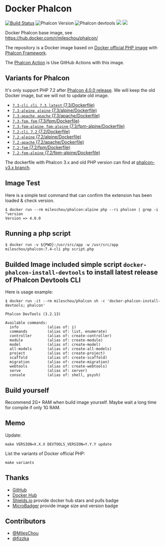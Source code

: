 # Docker Phalcon

[![Build Status](https://travis-ci.com/MilesChou/docker-phalcon.svg?branch=master)](https://travis-ci.com/MilesChou/docker-phalcon)
![Phalcon Version](https://img.shields.io/badge/Phalcon-4.0.0-blue.svg)
![Phalcon devtools](https://img.shields.io/badge/phalcon--devtools-4.0.0-blue.svg)
[![](https://img.shields.io/docker/stars/mileschou/phalcon.svg)](https://hub.docker.com/r/mileschou/phalcon/)
[![](https://img.shields.io/docker/pulls/mileschou/phalcon.svg)](https://hub.docker.com/r/mileschou/phalcon/)

Docker Phalcon base image, see https://hub.docker.com/r/mileschou/phalcon/

The repository is a Docker image based on [Docker official PHP image](https://hub.docker.com/_/php/) with [Phalcon Framework](https://phalcon.io/).

The [Phalcon Action](https://github.com/marketplace/actions/phalcon-action) is Use GitHub Actions with this image.

## Variants for Phalcon

It's only support PHP 7.2 after [Phalcon 4.0.0 release](https://blog.phalcon.io/post/phalcon-4-0-0-released). We will keep the old  Docker image, but we will not to update old image.

* [`7.3-cli`, `cli`, `7.3`, `latest` (7.3/Dockerfile)](https://github.com/MilesChou/docker-phalcon/blob/master/7.3/Dockerfile)
* [`7.3-alpine`, `alpine` (7.3/alpine/Dockerfile)](https://github.com/MilesChou/docker-phalcon/blob/master/7.3/alpine/Dockerfile)
* [`7.3-apache`, `apache` (7.3/apache/Dockerfile)](https://github.com/MilesChou/docker-phalcon/blob/master/7.3/apache/Dockerfile)
* [`7.3-fpm`, `fpm` (7.3/fpm/Dockerfile)](https://github.com/MilesChou/docker-phalcon/blob/master/7.3/fpm/Dockerfile)
* [`7.3-fpm-alpine`, `fpm-alpine` (7.3/fpm-alpine/Dockerfile)](https://github.com/MilesChou/docker-phalcon/blob/master/7.3/fpm-alpine/Dockerfile)
* [`7.2-cli`, `7.2` (7.2/Dockerfile)](https://github.com/MilesChou/docker-phalcon/blob/master/7.2/Dockerfile)
* [`7.2-alpine` (7.2/alpine/Dockerfile)](https://github.com/MilesChou/docker-phalcon/blob/master/7.2/alpine/Dockerfile)
* [`7.2-apache` (7.2/apache/Dockerfile)](https://github.com/MilesChou/docker-phalcon/blob/master/7.2/apache/Dockerfile)
* [`7.2-fpm` (7.2/fpm/Dockerfile)](https://github.com/MilesChou/docker-phalcon/blob/master/7.2/fpm/Dockerfile)
* [`7.2-fpm-alpine` (7.2/fpm-alpine/Dockerfile)](https://github.com/MilesChou/docker-phalcon/blob/master/7.2/fpm-alpine/Dockerfile)

The dockerfile with Phalcon 3.x and old PHP version can find at [phalcon-v3.x branch](https://github.com/MilesChou/docker-phalcon/tree/phalcon-v3.x).

## Image Test

Here is a simple test command that can confirm the extension has been loaded & check version.

    $ docker run --rm mileschou/phalcon:alpine php --ri phalcon | grep -i ^version
    Version => 4.0.0

## Running a php script

    $ docker run -v ${PWD}:/usr/src/app -w /usr/src/app mileschou/phalcon:7.4-cli php script.php

## Builded Image included simple script `docker-phalcon-install-devtools` to install latest release of Phalcon Devtools CLI

Here is usage example:

    $ docker run -it --rm mileschou/phalcon sh -c 'docker-phalcon-install-devtools; phalcon'

    Phalcon DevTools (3.2.13)

    Available commands:
      info             (alias of: i)
      commands         (alias of: list, enumerate)
      controller       (alias of: create-controller)
      module           (alias of: create-module)
      model            (alias of: create-model)
      all-models       (alias of: create-all-models)
      project          (alias of: create-project)
      scaffold         (alias of: create-scaffold)
      migration        (alias of: create-migration)
      webtools         (alias of: create-webtools)
      serve            (alias of: server)
      console          (alias of: shell, psysh)

## Build yourself

Recommend 2G+ RAM when build image yourself. Maybe wait a long time for compile if only 1G RAM.

## Memo

Update:

    make VERSION=X.X.X DEVTOOLS_VERSION=Y.Y.Y update

List the variants of Docker official PHP:

    make variants

## Thanks

* [GitHub](https://github.com/)
* [Docker Hub](https://hub.docker.com/)
* [Shields.io](https://img.shields.io/) provide docker hub stars and pulls badge
* [MicroBadger](https://microbadger.com/) provide image size and version badge

## Contributors

* [@MilesChou](https://github.com/MilesChou)
* [@fizzka](https://github.com/fizzka)
